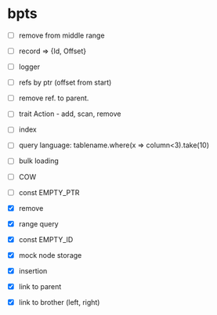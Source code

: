 # bpts

- [ ] remove from middle range
- [ ] record => {Id, Offset}
- [ ] logger
- [ ] refs by ptr (offset from start)
- [ ] remove ref. to parent.
- [ ] trait Action - add, scan, remove
- [ ] index
- [ ] query language: tablename.where(x => column<3).take(10)
- [ ] bulk loading
- [ ] COW


- [ ] const EMPTY_PTR
- [x] remove
- [x] range query
- [x] const EMPTY_ID
- [x] mock node storage
- [x] insertion
- [x] link to parent
- [x] link to brother (left, right)

